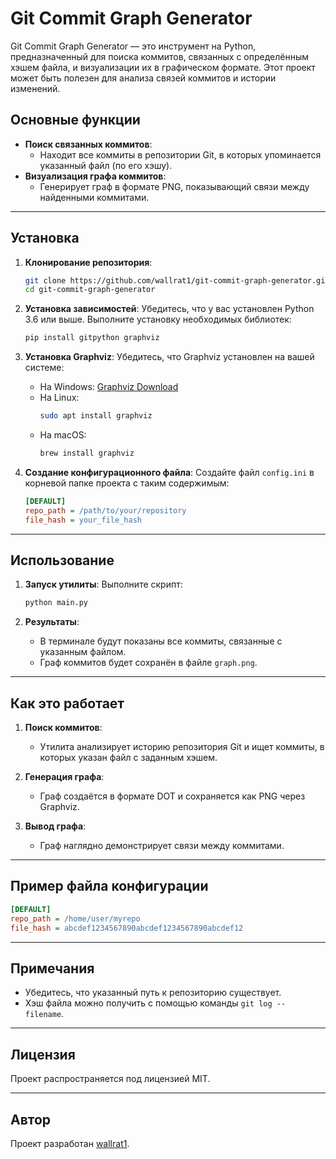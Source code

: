 
# Git Commit Graph Generator

Git Commit Graph Generator — это инструмент на Python, предназначенный для поиска коммитов, связанных с определённым хэшем файла, и визуализации их в графическом формате. Этот проект может быть полезен для анализа связей коммитов и истории изменений.

## Основные функции

- **Поиск связанных коммитов**:
  - Находит все коммиты в репозитории Git, в которых упоминается указанный файл (по его хэшу).
- **Визуализация графа коммитов**:
  - Генерирует граф в формате PNG, показывающий связи между найденными коммитами.

---

## Установка

1. **Клонирование репозитория**:
   ```bash
   git clone https://github.com/wallrat1/git-commit-graph-generator.git
   cd git-commit-graph-generator
   ```

2. **Установка зависимостей**:
   Убедитесь, что у вас установлен Python 3.6 или выше. Выполните установку необходимых библиотек:
   ```bash
   pip install gitpython graphviz
   ```

3. **Установка Graphviz**:
   Убедитесь, что Graphviz установлен на вашей системе:
   - На Windows: [Graphviz Download](https://graphviz.org/download/)
   - На Linux:
     ```bash
     sudo apt install graphviz
     ```
   - На macOS:
     ```bash
     brew install graphviz
     ```

4. **Создание конфигурационного файла**:
   Создайте файл `config.ini` в корневой папке проекта с таким содержимым:
   ```ini
   [DEFAULT]
   repo_path = /path/to/your/repository
   file_hash = your_file_hash
   ```

---

## Использование

1. **Запуск утилиты**:
   Выполните скрипт:
   ```bash
   python main.py
   ```

2. **Результаты**:
   - В терминале будут показаны все коммиты, связанные с указанным файлом.
   - Граф коммитов будет сохранён в файле `graph.png`.

---

## Как это работает

1. **Поиск коммитов**:
   - Утилита анализирует историю репозитория Git и ищет коммиты, в которых указан файл с заданным хэшем.

2. **Генерация графа**:
   - Граф создаётся в формате DOT и сохраняется как PNG через Graphviz.

3. **Вывод графа**:
   - Граф наглядно демонстрирует связи между коммитами.

---

## Пример файла конфигурации

```ini
[DEFAULT]
repo_path = /home/user/myrepo
file_hash = abcdef1234567890abcdef1234567890abcdef12
```

---

## Примечания

- Убедитесь, что указанный путь к репозиторию существует.
- Хэш файла можно получить с помощью команды `git log -- filename`.

---

## Лицензия

Проект распространяется под лицензией MIT.

---

## Автор

Проект разработан [wallrat1](https://github.com/wallrat1).
